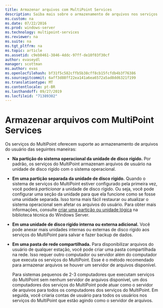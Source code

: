 ```yaml
---
title: Armazenar arquivos com MultiPoint Services
description: Saiba mais sobre o armazenamento de arquivos nos serviços do MultiPoint
ms.custom: na
ms.date: 07/22/2016
ms.prod: windows-server
ms.technology: multipoint-services
ms.reviewer: na
ms.suite: na
ms.tgt_pltfrm: na
ms.topic: article
ms.assetid: c9eb0461-3846-4ddc-97ff-de10f03f30cf
author: evaseydl
manager: scottman
ms.author: evas
ms.openlocfilehash: bf31f5c582cffb5b38cff8cb15fcfdb4b3f76386
ms.sourcegitcommit: 6aff3d88ff22ea141a6ea6572a5ad8dd6321f199
ms.translationtype: MT
ms.contentlocale: pt-BR
ms.lasthandoff: 09/27/2019
ms.locfileid: "71389302"
---
```

# <a name="storing-files-with-multipoint-services"></a>Armazenar arquivos com MultiPoint Services
Os serviços do MultiPoint oferecem suporte ao armazenamento de arquivos do usuário das seguintes maneiras:  
  
-   **Na partição do sistema operacional da unidade de disco rígido.** Por padrão, os serviços do MultiPoint armazenam arquivos de usuário na unidade de disco rígido com o sistema operacional.  
  
-   **Em uma partição separada da unidade de disco rígido.** Quando o sistema de serviços do MultiPoint estiver configurado pela primeira vez, você poderá *particionar* a unidade de disco rígido. Ou seja, você pode configurar uma seção da unidade para que ela funcione como se fosse uma unidade separada. Isso torna mais fácil restaurar ou atualizar o sistema operacional sem afetar os arquivos do usuário. Para obter mais informações, consulte [criar uma partição ou unidade lógica](https://go.microsoft.com/fwlink/?LinkId=182618) na biblioteca técnica do Windows Server.  
  
-   **Em uma unidade de disco rígido interna ou externa adicional.** Você pode anexar mais unidades internas ou externas de disco rígido aos serviços do MultiPoint para salvar e fazer backup de dados.  
  
-   **Em uma pasta de rede compartilhada.** Para disponibilizar arquivos do usuário de qualquer estação, você pode criar uma pasta compartilhada na rede. Isso requer outro computador ou servidor além do computador que executa os serviços do MultiPoint. Esse é o método recomendado para armazenar arquivos se houver um servidor de arquivos disponível.  
  
    Para sistemas pequenos de 2-3 computadores que executam serviços do MultiPoint sem nenhum servidor de arquivos disponível, um dos computadores dos serviços do MultiPoint pode atuar como o servidor de arquivos para todos os computadores dos serviços do MultiPoint. Em seguida, você criaria contas de usuário para todos os usuários nos serviços do MultiPoint que estão agindo como o servidor de arquivos.  
  
